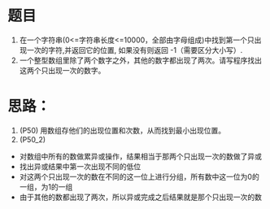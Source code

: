 # 题目
1. 在一个字符串(0<=字符串长度<=10000，全部由字母组成)中找到第一个只出现一次的字符,并返回它的位置, 如果没有则返回 -1（需要区分大小写）.
2. 一个整型数组里除了两个数字之外，其他的数字都出现了两次。请写程序找出这两个只出现一次的数字。
# 思路：
1. (P50)
用数组存他们的出现位置和次数，从而找到最小出现位置。
2. (P50_2)
- 对数组中所有的数做累异或操作，结果相当于那两个只出现一次的数做了异或
- 找出异或结果中第一次出现不同的低位
- 对这两个只出现一次的数在不同的这一位上进行分组，所有数中这一位为0的一组，为1的一组
- 由于其他的数都出现了两次，所以异或完成之后结果就是那个只出现一次的数


